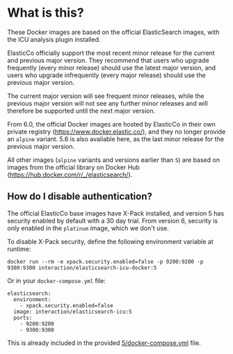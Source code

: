 What is this?
=============

These Docker images are based on the official ElasticSearch images, with the ICU analysis plugin installed.

ElasticCo officially support the most recent minor release for the current and previous major version. They recommend that users who upgrade frequently (every minor release) should use the latest major version, and users who upgrade infrequently (every major release) should use the previous major version.

The current major version will see frequent minor releases, while the previous major version will not see any further minor releases and will therefore be supported until the next major version.

From 6.0, the official Docker images are hosted by ElasticCo in their own private registry (https://www.docker.elastic.co/), and they no longer provide an `alpine` variant. 5.6 is also available here, as the last minor release for the previous major version.

All other images (`alpine` variants and versions earlier than `5`) are based on images from the official library on Docker Hub (https://hub.docker.com/r/_/elasticsearch/).


How do I disable authentication?
--------------------------------

The official ElasticCo base images have X-Pack installed, and version 5 has security enabled by default with a 30 day trial. From version 6, security is only enabled in the `platinum` image, which we don't use.

To disable X-Pack security, define the following environment variable at runtime:

    docker run --rm -e xpack.security.enabled=false -p 9200:9200 -p 9300:9300 interaction/elasticsearch-icu-docker:5

Or in your `docker-compose.yml` file:

    elasticsearch:
      environment:
        - xpack.security.enabled=false
      image: interaction/elasticsearch-icu:5
      ports:
        - 9200:9200
        - 9300:9300

This is already included in the provided [5/docker-compose.yml](5/docker-compose.yml) file.
